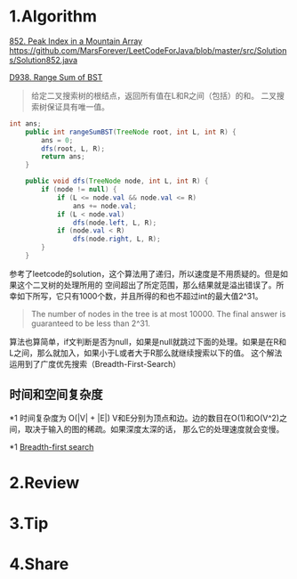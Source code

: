 # 1.Algorithm

[852. Peak Index in a Mountain Array](https://leetcode.com/problems/peak-index-in-a-mountain-array/)
https://github.com/MarsForever/LeetCodeForJava/blob/master/src/Solutions/Solution852.java

[D938. Range Sum of BST](https://leetcode.com/problems/range-sum-of-bst/)
> 给定二叉搜索树的根结点，返回所有值在L和R之间（包括）的和。
二叉搜索树保证具有唯一值。

```java
int ans;
	public int rangeSumBST(TreeNode root, int L, int R) {
        ans = 0;
        dfs(root, L, R);
        return ans;
    }

    public void dfs(TreeNode node, int L, int R) {
        if (node != null) {
            if (L <= node.val && node.val <= R)
                ans += node.val;
            if (L < node.val)
                dfs(node.left, L, R);
            if (node.val < R)
                dfs(node.right, L, R);
        }
    }
```
参考了leetcode的solution，这个算法用了递归，所以速度是不用质疑的。但是如果这个二叉树的处理所用的 
空间超出了所定范围，那么结果就是溢出错误了。所幸如下所写，它只有1000个数，并且所得的和也不超过int的最大值2^31。 

>The number of nodes in the tree is at most 10000.
The final answer is guaranteed to be less than 2^31.

算法也算简单，if文判断是否为null，如果是null就跳过下面的处理。如果是在R和L之间，那么就加入，如果小于L或者大于R那么就继续搜索以下的值。
这个解法运用到了广度优先搜索（Breadth-First-Search） 
## 时间和空间复杂度 
*1 时间复杂度为 O(|V| + |E|) V和E分别为顶点和边。边的数目在O(1)和O(V^2)之间，取决于输入的图的稀疏。如果深度太深的话，
那么它的处理速度就会变慢。

*1 [Breadth-first search ](https://www.wikiwand.com/en/Breadth-first_search)
# 2.Review


# 3.Tip


# 4.Share
